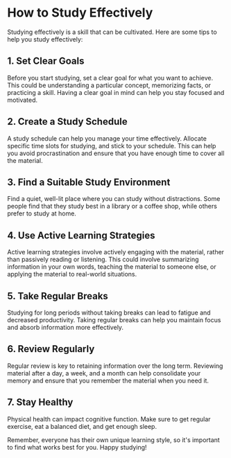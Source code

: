# How to Study Effectively

Studying effectively is a skill that can be cultivated. Here are some tips to help you study effectively:

## 1. Set Clear Goals
Before you start studying, set a clear goal for what you want to achieve. This could be understanding a particular concept, memorizing facts, or practicing a skill. Having a clear goal in mind can help you stay focused and motivated.

## 2. Create a Study Schedule
A study schedule can help you manage your time effectively. Allocate specific time slots for studying, and stick to your schedule. This can help you avoid procrastination and ensure that you have enough time to cover all the material.

## 3. Find a Suitable Study Environment
Find a quiet, well-lit place where you can study without distractions. Some people find that they study best in a library or a coffee shop, while others prefer to study at home.

## 4. Use Active Learning Strategies
Active learning strategies involve actively engaging with the material, rather than passively reading or listening. This could involve summarizing information in your own words, teaching the material to someone else, or applying the material to real-world situations.

## 5. Take Regular Breaks
Studying for long periods without taking breaks can lead to fatigue and decreased productivity. Taking regular breaks can help you maintain focus and absorb information more effectively.

## 6. Review Regularly
Regular review is key to retaining information over the long term. Reviewing material after a day, a week, and a month can help consolidate your memory and ensure that you remember the material when you need it.

## 7. Stay Healthy
Physical health can impact cognitive function. Make sure to get regular exercise, eat a balanced diet, and get enough sleep.

Remember, everyone has their own unique learning style, so it's important to find what works best for you. Happy studying!
